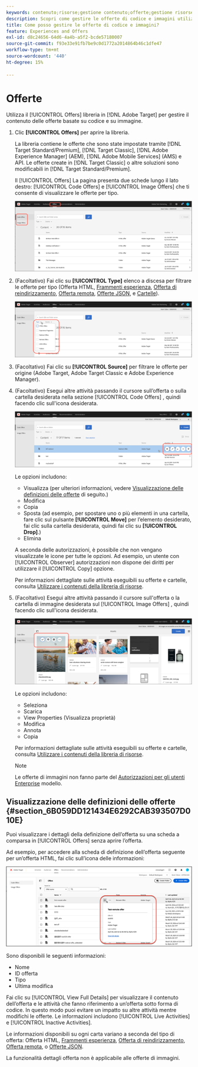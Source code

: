 ```yaml
---
keywords: contenuto;risorse;gestione contenuto;offerte;gestione risorse;inserire modalità selezione;modalità di selezione
description: Scopri come gestire le offerte di codice e immagini utilizzando la libreria Offerte di Adobe Target.
title: Come posso gestire le offerte di codice e immagini?
feature: Experiences and Offers
exl-id: d8c24656-64d6-4a4b-a5f2-bcde57180007
source-git-commit: f93e33e91fb7be9c0d1772a2014864b46c1dfe47
workflow-type: tm+mt
source-wordcount: '440'
ht-degree: 15%

---
```


# Offerte

Utilizza il [!UICONTROL Offers] libreria in [!DNL Adobe Target] per gestire il contenuto delle offerte basate su codice e su immagine.

1. Clic **[!UICONTROL Offers]** per aprire la libreria.

   La libreria contiene le offerte che sono state impostate tramite [!DNL Target Standard/Premium], [!DNL Target Classic], [!DNL Adobe Experience Manager] (AEM), [!DNL Adobe Mobile Services] (AMS) e API. Le offerte create in [!DNL Target Classic] o altre soluzioni sono modificabili in [!DNL Target Standard/Premium].

   Il [!UICONTROL Offers] La pagina presenta due schede lungo il lato destro: [!UICONTROL Code Offers] e [!UICONTROL Image Offers] che ti consente di visualizzare le offerte per tipo.

   ![Pagina Offerte con le schede Offerte codice e Offerte immagine](/help/main/c-experiences/c-manage-content/assets/offers-page.png)

1. (Facoltativo) Fai clic su **[!UICONTROL Type]** elenco a discesa per filtrare le offerte per tipo (Offerta HTML, [Frammenti esperienza](/help/main/c-experiences/c-manage-content/aem-experience-fragments.md), [Offerta di reindirizzamento](/help/main/c-experiences/c-manage-content/offer-redirect.md), [Offerta remota](/help/main/c-experiences/c-manage-content/about-remote-offers.md), [Offerte JSON](/help/main/c-experiences/c-manage-content/create-json-offer.md), e [Cartelle](/help/main/c-experiences/c-manage-content/create-content-folder.md)).

   ![immagine offers_filter](assets/offers_filter.png)

1. (Facoltativo) Fai clic su **[!UICONTROL Source]** per filtrare le offerte per origine (Adobe Target, Adobe Target Classic e Adobe Experience Manager).

1. (Facoltativo) Esegui altre attività passando il cursore sull’offerta o sulla cartella desiderata nella sezione [!UICONTROL Code Offers] , quindi facendo clic sull&#39;icona desiderata.

   ![Opzioni Offerte codice](assets/offer-picker-large.png)

   Le opzioni includono:

   * Visualizza (per ulteriori informazioni, vedere [Visualizzazione delle definizioni delle offerte](#section_6B059DD121434E6292CAB393507D010E) di seguito.)
   * Modifica
   * Copia
   * Sposta (ad esempio, per spostare uno o più elementi in una cartella, fare clic sul pulsante **[!UICONTROL Move]** per l’elemento desiderato, fai clic sulla cartella desiderata, quindi fai clic su **[!UICONTROL Drop]**.)
   * Elimina

   A seconda delle autorizzazioni, è possibile che non vengano visualizzate le icone per tutte le opzioni. Ad esempio, un utente con [!UICONTROL Observer] autorizzazioni non dispone dei diritti per utilizzare il [!UICONTROL Copy] opzione.

   Per informazioni dettagliate sulle attività eseguibili su offerte e cartelle, consulta [Utilizzare i contenuti della libreria di risorse](/help/main/c-experiences/c-manage-content/assets-working.md).

1. (Facoltativo) Esegui altre attività passando il cursore sull&#39;offerta o la cartella di immagine desiderata sul [!UICONTROL Image Offers] , quindi facendo clic sull&#39;icona desiderata.

   ![Opzioni Offerte immagine](/help/main/c-experiences/c-manage-content/assets/image-offers-icons.png)

   Le opzioni includono:

   * Seleziona
   * Scarica
   * View Properties (Visualizza proprietà)
   * Modifica
   * Annota
   * Copia

   Per informazioni dettagliate sulle attività eseguibili su offerte e cartelle, consulta [Utilizzare i contenuti della libreria di risorse](/help/main/c-experiences/c-manage-content/assets-working.md).

   >[!NOTE]
   >
   >Le offerte di immagini non fanno parte del [Autorizzazioni per gli utenti Enterprise](/help/main/administrating-target/c-user-management/property-channel/property-channel.md) modello.


## Visualizzazione delle definizioni delle offerte {#section_6B059DD121434E6292CAB393507D010E}

Puoi visualizzare i dettagli della definizione dell’offerta su una scheda a comparsa in [!UICONTROL Offers] senza aprire l’offerta.

Ad esempio, per accedere alla scheda di definizione dell’offerta seguente per un’offerta HTML, fai clic sull’icona delle informazioni:

![immagine offer-card-html](assets/offer-card-html-new.png)

Sono disponibili le seguenti informazioni:

* Nome
* ID offerta
* Tipo
* Ultima modifica

Fai clic su [!UICONTROL View Full Details] per visualizzare il contenuto dell’offerta e le attività che fanno riferimento a un’offerta sotto forma di codice. In questo modo puoi evitare un impatto su altre attività mentre modifichi le offerte. Le informazioni includono [!UICONTROL Live Activities] e [!UICONTROL Inactive Activities].

Le informazioni disponibili su ogni carta variano a seconda del tipo di offerta: Offerta HTML, [Frammenti esperienza](/help/main/c-experiences/c-manage-content/aem-experience-fragments.md), [Offerta di reindirizzamento](/help/main/c-experiences/c-manage-content/offer-redirect.md), [Offerta remota](/help/main/c-experiences/c-manage-content/about-remote-offers.md), o [Offerte JSON](/help/main/c-experiences/c-manage-content/create-json-offer.md).

La funzionalità dettagli offerta non è applicabile alle offerte di immagini.

<!--

## Training video: The Content Repository ![Overview badge](/help/main/assets/overview.png)

This video includes information about managing offers.

* Connection between the [Experience Cloud Asset Library](https://experienceleague.adobe.com/docs/core-services/interface/assets/creative-cloud.html) and the Target Content Library 
* Custom HTML Offers 
* Custom HTML Offer in the [!UICONTROL Visual Experience Composer]

>[!VIDEO](https://video.tv.adobe.com/v/17387)

-->
